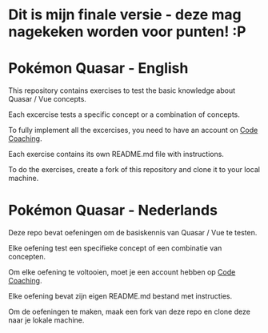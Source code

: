 # Dit is mijn finale versie - deze mag nagekeken worden voor punten! :P

# Pokémon Quasar - English

This repository contains exercises to test the basic knowledge about Quasar / Vue concepts.

Each excercise tests a specific concept or a combination of concepts.

To fully implement all the excercises, you need to have an account on [Code Coaching](https://code-coaching.dev).

Each exercise contains its own README.md file with instructions.

To do the exercises, create a fork of this repository and clone it to your local machine.

# Pokémon Quasar - Nederlands

Deze repo bevat oefeningen om de basiskennis van Quasar / Vue te testen.

Elke oefening test een specifieke concept of een combinatie van concepten.

Om elke oefening te voltooien, moet je een account hebben op [Code Coaching](https://code-coaching.dev).

Elke oefening bevat zijn eigen README.md bestand met instructies.

Om de oefeningen te maken, maak een fork van deze repo en clone deze naar je lokale machine.
